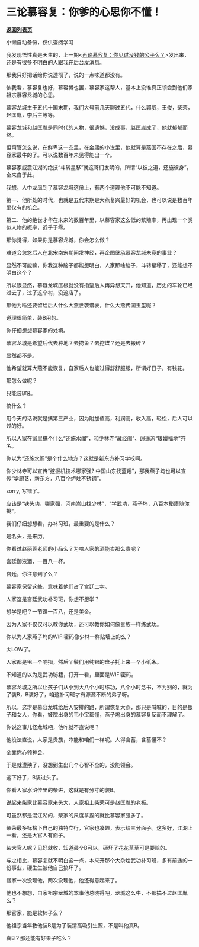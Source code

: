 # 三论慕容复：你爹的心思你不懂！

[**返回列表页**](/gzh/记忆承载3)

小懒自动备份，仅供查阅学习

我发现悟性真是天生的，上一期<[再论慕容复：你见过没钱的公子么？](http://mp.weixin.qq.com/s?__biz=MzU3NDc5Nzc0NQ==&mid=2247485840&idx=2&sn=889ddd580a0df3482f6e8bb40a83dcd6&chksm=fd2dab4eca5a2258efdc59fd843f1f9ddf3b9ccec9dad0940f9952319dec5ce079fa42574f38&scene=21#wechat_redirect)>发出来，还是有很多不明白的人跟我在后台发消息。

  

那我只好把话给你说透彻了，说的一点味道都没有。

  

依我看，慕容复也好，慕容博也罢，慕容家这帮人，基本上没谁真正领会到他们家祖宗慕容龙城的心思。

  

慕容龙城生于五代十国末期，我们大号前几天聊过五代，什么郭威，王俊，柴荣，赵匡胤，李后主等等。

  

慕容龙城和赵匡胤是同时代的人物，很遗憾，没成事，赵匡胤成了，他就郁郁而终。

  

但甭管怎么说，在鲜卑这一支里，在金庸的小说里，他就算是燕国不存在之后，慕容家最牛的了。可以说数百年未见得能出一个。

  

慕容家威震江湖的绝技“斗转星移”就这哥们发明的，所谓“以彼之道，还施彼身”，全来自于此。

  

我想，人中龙凤到了慕容龙城这份上，有两个道理他不可能不知道。

  

第一、他所处的时代，也就是五代末期是大燕复兴最好的机会，也可以说是数百年里仅有的机会。

  

第二、他的绝世才华在未来的数百年里，以慕容家这么低的繁殖率，再出现一个类似人物的概率，近乎于零。

  

那你觉得，如果你是慕容龙城，你会怎么做？

  

难道会忽悠后人在北宋南宋期间发神经，再企图继承慕容龙城未竟的事业？

  

显然不可能嘛，你我这种脑子都能想明白，人家那啥脑子，斗转星移了，还能想不明白这个？

  

所以很显然，慕容龙城压根就没有指望后人再异想天开，他知道，历史的车轮已经过去了，过了这个村，没这店了。

  

那他为啥还要留给后人什么大燕世袭谱表，什么大燕传国玉玺呢？

  

道理很简单，装B用的。

  

你仔细想想慕容家的处境。

  

慕容龙城是希望后代去种地？去捞鱼？去挖煤？还是去搬砖？

  

显然都不是。

  

他希望就算大燕不能恢复，自家后人也能过得舒舒服服，所谓好日子，有钱花。

  

那怎么做呢？

  

只能装B呀。

  

搞什么？

  

用今天的话说就是搞第三产业，因为附加值高，利润高，收入高，轻松，后人可以过的好。

  

所以人家在家里搞个什么“还施水阁”，和少林寺“藏经阁”、逍遥派“琅嬛福地”齐名。

  

你以为“还施水阁”是个什么地方？这就是新东方补习学校啊。

  

你少林寺可以宣传“挖掘机技术哪家强? 中国山东找蓝翔”，那我燕子坞也可以宣传“学厨艺，新东方，八百个炉灶不锈钢”。

  

sorry, 写错了。

  

应该是“铁头功，哪家强，河南嵩山找少林”，“学武功，燕子坞，八百本秘籍随你挑”。

  

我们仔细想想看，办补习班，最重要的是什么？

  

是名头，是来历。

  

你看过赵丽蓉老师的小品么？为啥人家的酒能卖那么贵呢？

  

宫廷御液酒，一百八一杯。

  

宫廷，你注意到了么？

  

慕容家保留这些，意味着他们占了宫廷二字。

  

人家这是宫廷武功补习班，你想不想学？

  

想学是吧？一节课一百八，还是美金。

  

因为人家不仅仅可以教你武功，还可以教你如何像贵族一样练武功。

  

你以为人家燕子坞的WIFI密码像少林一样贴墙上的么？

  

太LOW了。

  

人家都是甩一个响指，然后丫鬟们用纯银的盘子托上来一个小纸条。

  

不知道的以为是武功秘籍，打开一看，里面是WIFI密码。

  

慕容龙城之所以让孩子们从小到大八个小时练功，八个小时念书，不为别的，就为了装B，B装好了，咱这补习班才有源源不断的弟子呀。

  

所以，这才是慕容龙城给后人安排的路，所谓恢复大燕，那只是喊喊的，目的是银子和女人，你看，妓院出身的韦小宝都懂，燕子坞出身的慕容复反而不理解了。  

  

你说这事儿怪龙城吧，他咋就不直说呢？

  

他没法直说，人家是贵族，咋能和咱们一样呢。人得含蓄，含蓄懂不？

  

全靠你心领神会。

  

于是就遭殃了，没想到生出几个心智不全的，没能领会。

  

这下好了，B装过头了。

  

你看人家水浒传里的柴进，这就是有分寸的装B。

  

说起来柴家比慕容家来头大，人家祖上柴荣可是赵匡胤的老板。

  

可虽然都是混江湖的，柴家的尺度拿捏的就比慕容家强多了。

  

柴荣最多标榜下自己的独特立行，官家也凑趣，表示给三分面子。这多好，江湖上一看，还是大官人有面子。

  

柴大官人呢？见好就收，知道装个B可以，砸坏了花花草草可是要赔的。

  

与之相比，慕容复就不明白这一点，本来开那个大杂烩武功补习班，多有前途的一份事业，硬生生被他自己搞坏了。

  

官家一次没理他，两次没理他，他还得意起来了。

  

他也不想想，自家祖宗龙城的本事他总晓得吧，龙城这么牛，不都搞不过赵匡胤么？

  

那官家，能是软柿子么？

  

他祖宗当年教他装B是为了装清高吸引生源，不是叫他真B。

  

真B？那还能有好果子吃么？

